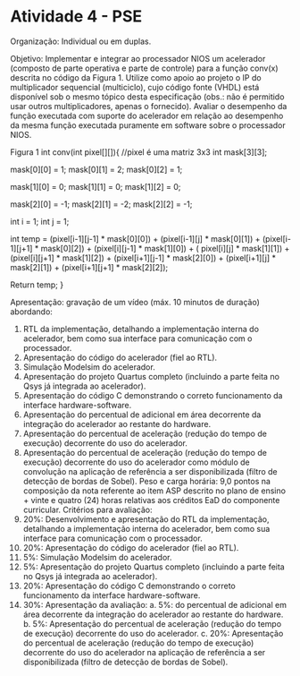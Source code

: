 # Atividade 4 - PSE

Organização: Individual ou em duplas.

Objetivo: Implementar e integrar ao processador NIOS um acelerador (composto de parte
operativa e parte de controle) para a função conv(x) descrita no código da Figura 1. Utilize
como apoio ao projeto o IP do multiplicador sequencial (multiciclo), cujo código fonte (VHDL)
está disponível sob o mesmo tópico desta especificação (obs.: não é permitido usar outros
multiplicadores, apenas o fornecido). Avaliar o desempenho da função executada com
suporte do acelerador em relação ao desempenho da mesma função executada puramente
em software sobre o processador NIOS.

Figura 1
int conv(int pixel[][]){ //pixel é uma matriz 3x3
int mask[3][3];

mask[0][0] = 1; mask[0][1] = 2; mask[0][2] = 1;

mask[1][0] = 0; mask[1][1] = 0; mask[1][2] = 0;

mask[2][0] = -1; mask[2][1] = -2; mask[2][2] = -1;

int i = 1; int j = 1;

int temp = (pixel[i-1][j-1] * mask[0][0]) + (pixel[i-1][j] * mask[0][1]) +
(pixel[i-1][j+1] * mask[0][2]) + (pixel[i][j-1] * mask[1][0]) +
( pixel[i][j] * mask[1][1]) + (pixel[i][j+1] * mask[1][2]) +
(pixel[i+1][j-1] * mask[2][0]) + (pixel[i+1][j] * mask[2][1]) +
(pixel[i+1][j+1] * mask[2][2]);

Return temp;
}

Apresentação: gravação de um vídeo (máx. 10 minutos de duração) abordando:
1. RTL da implementação, detalhando a implementação interna do acelerador, bem
como sua interface para comunicação com o processador.
2. Apresentação do código do acelerador (fiel ao RTL).
3. Simulação Modelsim do acelerador.
4. Apresentação do projeto Quartus completo (incluindo a parte feita no Qsys já
integrada ao acelerador).
5. Apresentação do código C demonstrando o correto funcionamento da interface
hardware-software.
6. Apresentação do percentual de adicional em área decorrente da integração do
acelerador ao restante do hardware.
7. Apresentação do percentual de aceleração (redução do tempo de execução)
decorrente do uso do acelerador.
8. Apresentação do percentual de aceleração (redução do tempo de execução)
decorrente do uso do acelerador como módulo de convolução na aplicação de
referência a ser disponibilizada (filtro de detecção de bordas de Sobel).
Peso e carga horária: 9,0 pontos na composição da nota referente ao item ASP descrito no
plano de ensino + vinte e quatro (24) horas relativas aos créditos EaD do componente
curricular.
Critérios para avaliação:
1. 20%: Desenvolvimento e apresentação do RTL da implementação, detalhando a
implementação interna do acelerador, bem como sua interface para comunicação
com o processador.
2. 20%: Apresentação do código do acelerador (fiel ao RTL).
3. 5%: Simulação Modelsim do acelerador.
4. 5%: Apresentação do projeto Quartus completo (incluindo a parte feita no Qsys já
integrada ao acelerador).
5. 20%: Apresentação do código C demonstrando o correto funcionamento da interface
hardware-software.
6. 30%: Apresentação da avaliação:
a. 5%: do percentual de adicional em área decorrente da integração do
acelerador ao restante do hardware.
b. 5%: Apresentação do percentual de aceleração (redução do tempo de
execução) decorrente do uso do acelerador.
c. 20%: Apresentação do percentual de aceleração (redução do tempo de
execução) decorrente do uso do acelerador na aplicação de referência a ser
disponibilizada (filtro de detecção de bordas de Sobel).
